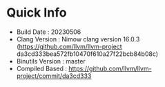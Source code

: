 # Quick Info
* Build Date : 20230506
* Clang Version : Nimow clang version 16.0.3 (https://github.com/llvm/llvm-project da3cd333bea572fb10470f610a27f22bcb84b08c)
* Binutils Version : master
* Compiled Based : https://github.com/llvm/llvm-project/commit/da3cd333

